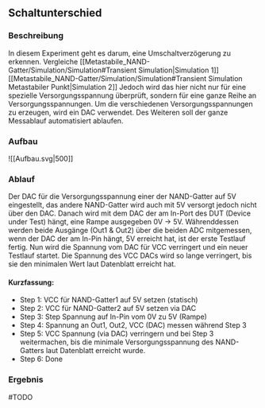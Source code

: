 
## Schaltunterschied

### Beschreibung
In diesem Experiment geht es darum, eine Umschaltverzögerung zu erkennen. Vergleiche [[Metastabile_NAND-Gatter/Simulation/Simulation#Transient Simulation|Simulation 1]] [[Metastabile_NAND-Gatter/Simulation/Simulation#Transient Simulation Metastabiler Punkt|Simulation 2]]
Jedoch wird das hier nicht nur für eine spezielle Versorgungsspannung überprüft, sondern für eine ganze Reihe an Versorgungsspannungen. Um die verschiedenen Versorgungsspannungen zu erzeugen, wird ein DAC verwendet. Des Weiteren soll der ganze Messablauf automatisiert ablaufen.

### Aufbau
![[Aufbau.svg|500]]

### Ablauf

Der DAC für die Versorgungsspannung einer der NAND-Gatter auf 5V eingestellt, das andere NAND-Gatter wird auch mit 5V versorgt jedoch nicht über den DAC. Danach wird mit dem DAC der am In-Port des DUT (Device under Test) hängt, eine Rampe ausgegeben 0V -> 5V. Währenddessen werden beide Ausgänge (Out1 & Out2) über die beiden ADC mitgemessen, wenn der DAC der am In-Pin hängt, 5V erreicht hat, ist der erste Testlauf fertig. Nun wird die Spannung vom DAC für VCC verringert und ein neuer Testlauf startet. Die Spannung des VCC DACs wird so lange verringert, bis sie den minimalen Wert laut Datenblatt erreicht hat. 

#### Kurzfassung:

* Step 1: VCC für NAND-Gatter1 auf 5V setzen (statisch)
* Step 2: VCC für NAND-Gatter2 auf 5V setzen via DAC
* Step 3: Step Spannung auf In-Pin vom 0V zu 5V (Rampe)
* Step 4: Spannung an Out1, Out2, VCC (DAC) messen während Step 3
* Step 5: VCC Spannung (via DAC) verringern und bei Step 3 weitermachen, bis die minimale Versorgungsspannung des NAND-Gatters laut Datenblatt erreicht wurde.
* Step 6: Done


### Ergebnis

#TODO
